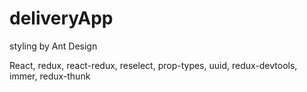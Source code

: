 # deliveryApp

styling by Ant Design

React, redux, react-redux, reselect, prop-types, uuid, redux-devtools, immer, redux-thunk
